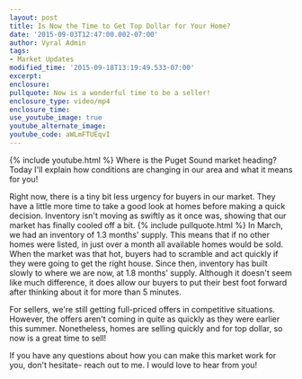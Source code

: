 ```yaml
---
layout: post
title: Is Now the Time to Get Top Dollar for Your Home?
date: '2015-09-03T12:47:00.002-07:00'
author: Vyral Admin
tags:
- Market Updates
modified_time: '2015-09-18T13:19:49.533-07:00'
excerpt:
enclosure:
pullquote: Now is a wonderful time to be a seller!
enclosure_type: video/mp4
enclosure_time:
use_youtube_image: true
youtube_alternate_image:
youtube_code: aWLmFTUEqvI
---
```

{% include youtube.html %}
Where is the Puget Sound market heading? Today I'll explain how conditions are changing in our area and what it means for you!

Right now, there is a tiny bit less urgency for buyers in our market. They have a little more time to take a good look at homes before making a quick decision. Inventory isn't moving as swiftly as it once was, showing that our market has finally cooled off a bit.
{% include pullquote.html %}
In March, we had an inventory of 1.3 months' supply. This means that if no other homes were listed, in just over a month all available homes would be sold. When the market was that hot, buyers had to scramble and act quickly if they were going to get the right house. Since then, inventory has built slowly to where we are now, at 1.8 months' supply. Although it doesn't seem like much difference, it does allow our buyers to put their best foot forward after thinking about it for more than 5 minutes.

For sellers, we're still getting full-priced offers in competitive situations. However, the offers aren't coming in quite as quickly as they were earlier this summer. Nonetheless, homes are selling quickly and for top dollar, so now is a great time to sell!

If you have any questions about how you can make this market work for you, don't hesitate- reach out to me. I would love to hear from you!
